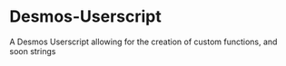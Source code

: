 # Desmos-Userscript
A Desmos Userscript allowing for the creation of custom functions, and soon strings
